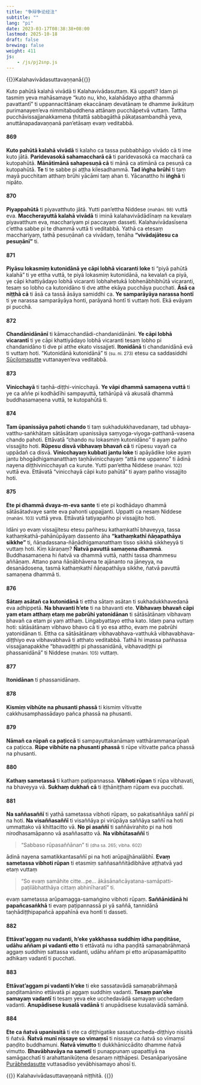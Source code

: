 ```yaml
---
title: "争辩争论经注"
subtitle: ""
lang: "pi"
date: 2023-03-17T08:38:38+08:00
lastmod: 2025-10-18
draft: false
brewing: false
weight: 411
js:
    - /js/pj2snp.js
---
```


{{<subtitle>}}Kalahavivādasuttavaṇṇanā{{</subtitle>}}

Kuto pahūtā kalahā vivādā ti Kalahavivādasuttaṃ. Kā uppatti? Idam pi tasmiṃ yeva mahāsamaye “kuto nu, kho, kalahādayo aṭṭha dhammā pavattantī” ti uppannacittānaṃ ekaccānaṃ devatānaṃ te dhamme āvikātuṃ purimanayen’eva nimmitabuddhena attānaṃ pucchāpetvā vuttaṃ. Tattha pucchāvissajjanakkamena ṭhitattā sabbagāthā pākaṭasambandhā yeva, anuttānapadavaṇṇanā pan’etāsaṃ evaṃ veditabbā.

#### 869

**Kuto pahūtā kalahā vivādā** ti kalaho ca tassa pubbabhāgo vivādo cā ti ime kuto jātā. **Paridevasokā sahamaccharā cā** ti paridevasokā ca maccharā ca kutopahūtā. **Mānātimānā sahapesuṇā cā** ti mānā ca atimānā ca pesuṇā ca kutopahūtā. **Te** ti te sabbe pi aṭṭha kilesadhammā. **Tad iṅgha brūhī** ti taṃ mayā pucchitam atthaṃ brūhi yācāmi taṃ ahan ti. Yācanattho hi **iṅghā** ti nipāto.

#### 870

**Piyappahūtā** ti piyavatthuto jātā. Yutti pan’ettha Niddese <small>(mahāni. 98)</small> vuttā eva. **Maccherayuttā kalahā vivādā** ti iminā kalahavivādādīnaṃ na kevalaṃ piyavatthum eva, macchariyam pi paccayaṃ dasseti. Kalahavivādasīsena c’ettha sabbe pi te dhammā vuttā ti veditabbā. Yathā ca etesaṃ macchariyaṃ, tathā pesuṇānañ ca vivādaṃ, tenāha **“vivādajātesu ca pesuṇānī”** ti.

#### 871

**Piyāsu lokasmiṃ kutonidānā ye cāpi lobhā vicaranti loke** ti “piyā pahūtā kalahā” ti ye ettha vuttā, te piyā lokasmiṃ kutonidānā, na kevalañ ca piyā, ye cāpi khattiyādayo lobhā vicaranti lobhahetukā lobhenābhibhūtā vicaranti, tesaṃ so lobho ca kutonidāno ti dve atthe ekāya pucchāya pucchati. **Āsā ca niṭṭhā cā** ti āsā ca tassā āsāya samiddhi ca. **Ye samparāyāya narassa hontī** ti ye narassa samparāyāya honti, parāyanā hontī ti vuttaṃ hoti. Ekā evāyam pi pucchā.

#### 872

**Chandānidānānī** ti kāmacchandādi-chandanidānāni. **Ye cāpi lobhā vicarantī** ti ye cāpi khattiyādayo lobhā vicaranti tesaṃ lobho pi chandanidāno ti dve pi atthe ekato vissajjeti. **Itonidānā** ti chandanidānā evā ti vuttaṃ hoti. “Kutonidānā kutonidānā” ti <small>(su. ni. 273)</small> etesu ca saddasiddhi [Sūcilomasutte](../205/#273) vuttanayen’eva veditabbā.

#### 873

**Vinicchayā** ti taṇhā-diṭṭhi-vinicchayā. **Ye vāpi dhammā samaṇena vuttā** ti ye ca aññe pi kodhādīhi sampayuttā, tathārūpā vā akusalā dhammā buddhasamaṇena vuttā, te kutopahūtā ti.

#### 874

**Tam ūpanissāya pahoti chando** ti taṃ sukhadukkhavedanaṃ, tad ubhaya-vatthu-saṅkhātaṃ sātāsātaṃ upanissāya saṃyoga-viyoga-patthanā-vasena chando pahoti. Ettāvatā “chando nu lokasmiṃ kutonidāno” ti ayaṃ pañho vissajjito hoti. **Rūpesu disvā vibhavaṃ bhavañ cā** ti rūpesu vayañ ca uppādañ ca disvā. **Vinicchayaṃ kubbati jantu loke** ti apāyādike loke ayaṃ jantu bhogādhigamanatthaṃ taṇhāvinicchayaṃ “attā me uppanno” ti ādinā nayena diṭṭhivinicchayañ ca kurute. Yutti pan’ettha Niddese <small>(mahāni. 102)</small> vuttā eva. Ettāvatā “vinicchayā cāpi kuto pahūtā” ti ayaṃ pañho vissajjito hoti.

#### 875

**Ete pi dhammā dvaya-m-eva sante** ti ete pi kodhādayo dhammā sātāsātadvaye sante eva pahonti uppajjanti. Uppatti ca nesaṃ Niddese <small>(mahāni. 103)</small> vuttā yeva. Ettāvatā tatiyapañho pi vissajjito hoti.

Idāni yo evaṃ vissajjitesu etesu pañhesu kathaṃkathī bhaveyya, tassa kathaṃkathā-pahānūpāyaṃ dassento āha **“kathaṃkathī ñāṇapathāya sikkhe”** ti, ñāṇadassana-ñāṇādhigamanatthaṃ tisso sikkhā sikkheyyā ti vuttaṃ hoti. Kiṃ kāraṇaṃ? **Ñatvā pavuttā samaṇena dhammā**. Buddhasamaṇena hi ñatvā va dhammā vuttā, natthi tassa dhammesu aññāṇaṃ. Attano pana ñāṇābhāvena te ajānanto na jāneyya, na desanādosena, tasmā kathaṃkathī ñāṇapathāya sikkhe, ñatvā pavuttā samaṇena dhammā ti.

#### 876

**Sātaṃ asātañ ca kutonidānā** ti ettha sātaṃ asātan ti sukhadukkhavedanā eva adhippetā. **Na bhavanti h’ete** ti na bhavanti ete. **Vibhavaṃ bhavañ cāpi yam etam atthaṃ etaṃ me pabrūhi yatonidānan** ti sātāsātānaṃ vibhavaṃ bhavañ ca etam pi yaṃ atthaṃ. Liṅgabyattayo ettha kato. Idaṃ pana vuttaṃ hoti: sātāsātānaṃ vibhavo bhavo cā ti yo esa attho, evaṃ me pabrūhi yatonidānan ti. Ettha ca sātāsātānaṃ vibhavabhava-vatthukā vibhavabhava-diṭṭhiyo eva vibhavabhavā ti atthato veditabbā. Tathā hi imassa pañhassa vissajjanapakkhe “bhavadiṭṭhi pi phassanidānā, vibhavadiṭṭhi pi phassanidānā” ti Niddese <small>(mahāni. 105)</small> vuttaṃ.

#### 877

**Itonidānan** ti phassanidānaṃ.

#### 878

**Kismiṃ vibhūte na phusanti phassā** ti kismiṃ vītivatte cakkhusamphassādayo pañca phassā na phusanti.

#### 879

**Nāmañ ca rūpañ ca paṭiccā** ti sampayuttakanāmaṃ vatthārammaṇarūpañ ca paṭicca. **Rūpe vibhūte na phusanti phassā** ti rūpe vītivatte pañca phassā na phusanti.

#### 880

**Kathaṃ sametassā** ti kathaṃ paṭipannassa. **Vibhoti rūpan** ti rūpa vibhavati, na bhaveyya vā. **Sukhaṃ dukhañ cā** ti iṭṭhāniṭṭhaṃ rūpam eva pucchati.

#### 881

**Na saññasaññī** ti yathā sametassa vibhoti rūpaṃ, so pakatisaññāya saññī pi na hoti. **Na visaññasaññī** ti visaññāya pi virūpāya saññāya saññī na hoti ummattako vā khittacitto vā. **No pi asaññī** ti saññāvirahito pi na hoti nirodhasamāpanno vā asaññasatto vā. **Na vibhūtasaññī** ti

> “Sabbaso rūpasaññānan” ti <small>(dha sa. 265; vibha. 602)</small>

ādinā nayena samatikkantasaññī pi na hoti arūpajjhānalābhī. **Evaṃ sametassa vibhoti rūpan** ti etasmiṃ saññasaññitādibhāve aṭṭhatvā yad etaṃ vuttaṃ

> “So evaṃ samāhite citte…pe… ākāsānañcāyatana-samāpatti-paṭilābhatthāya cittaṃ abhinīharatī” ti.

evaṃ sametassa arūpamagga-samaṅgino vibhoti rūpaṃ. **Saññānidānā hi papañcasaṅkhā** ti evaṃ paṭipannassā pi yā saññā, tannidānā taṇhādiṭṭhipapañcā appahīnā eva hontī ti dasseti.

#### 882

**Ettāvat’aggaṃ nu vadanti, h’eke yakkhassa suddhiṃ idha paṇḍitāse, udāhu aññam pi vadanti etto** ti ettāvatā nu idha paṇḍitā samaṇabrāhmaṇā aggaṃ suddhiṃ sattassa vadanti, udāhu aññam pi etto arūpasamāpattito adhikaṃ vadantī ti pucchati.

#### 883

**Ettāvat’aggam pi vadanti h’eke** ti eke sassatavādā samaṇabrāhmaṇā paṇḍitamānino ettāvatā pi aggaṃ suddhiṃ vadanti. **Tesaṃ pan’eke samayaṃ vadantī** ti tesaṃ yeva eke ucchedavādā samayaṃ ucchedaṃ vadanti. **Anupādisese kusalā vadānā** ti anupādisese kusalavādā samānā.

#### 884

**Ete ca ñatvā upanissitā** ti ete ca diṭṭhigatike sassatuccheda-diṭṭhiyo nissitā ti ñatvā. **Ñatvā munī nissaye so vimaṃsī** ti nissaye ca ñatvā so vīmaṃsī paṇḍito buddhamuni. **Ñatvā vimutto** ti dukkhāniccādito dhamme ñatvā vimutto. **Bhavābhavāya na sametī** ti punappunaṃ upapattiyā na samāgacchatī ti arahattanikūṭena desanaṃ niṭṭhāpesi. Desanāpariyosāne [Purābhedasutte](../410/) vuttasadiso yevābhisamayo ahosī ti.

{{<eof>}}
    Kalahavivādasuttavaṇṇanā niṭṭhitā.
{{</eof>}}